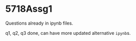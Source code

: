 # 5718Assg1

Questions already in ipynb files.

q1, q2, q3 done, can have more updated alternative `ipynb`s.
